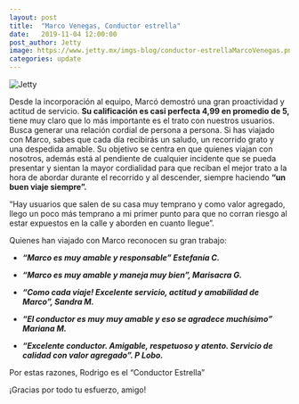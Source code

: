 ```yaml
---
layout: post
title:  "Marco Venegas, Conductor estrella"
date:   2019-11-04 12:00:00
post_author: Jetty
image: https://www.jetty.mx/imgs-blog/conductor-estrellaMarcoVenegas.png
categories: update
---
```

![Jetty]({{site.baseurl}}/imgs-blog/conductor-estrellaMarcoVenegas.png)

Desde la incorporación al equipo, Marcó demostró una gran proactividad y actitud de servicio. <b>Su calificación es casi perfecta 4,99 en promedio de 5,</b> tiene muy claro que lo más importante es el trato con nuestros usuarios. Busca generar una relación cordial de persona a persona. Si has viajado con Marco, sabes que cada día recibirás un saludo, un recorrido grato y una despedida amable. Su objetivo se centra en que quienes viajan con nosotros, además está al pendiente de cualquier incidente que se pueda presentar y sientan la mayor cordialidad para que reciban el mejor trato a la hora de abordar durante el recorrido y al descender, siempre haciendo <b>“un buen viaje siempre”.</b>

“Hay usuarios que salen de su casa muy temprano y como valor agregado, llego un poco más temprano a mi primer punto para que no corran riesgo al estar expuestos en la calle y aborden en cuanto llegue”.

Quienes han viajado con Marco reconocen su gran trabajo:

<ul>
  <li>
    <p><b><i>“Marco es muy amable y responsable” Estefanía C.</i></b></p>
  </li>
  <li>
    <p><b><i>“Marco es muy amable y maneja muy bien”, Marisacra G.</i></b></p>
  </li>
  <li>
    <p><b><i>“Como cada viaje! Excelente servicio, actitud y amabilidad de Marco”, Sandra M.</i></b></p>
  </li>
  <li>
    <p><b><i>“El conductor es muy muy amable y eso se agradece muchísimo” Mariana M.</i></b></p>
  </li>
  <li>
    <p><b><i>“Excelente conductor. Amigable, respetuoso y atento. Servicio de calidad con valor agregado”. P Lobo.</i></b></p>
  </li>
</ul>

Por estas razones, Rodrigo es el “Conductor Estrella”

¡Gracias por todo tu esfuerzo, amigo!
